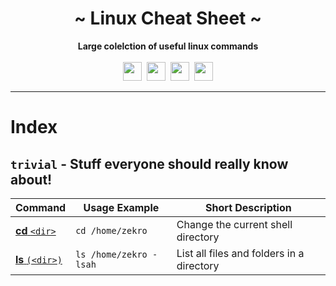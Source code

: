 <div align="center">
     <!-- <img src="http://zekro.de/ss/yurilogo.png" width="200"/> -->
     <h1>~ Linux Cheat Sheet ~</h1>
     <strong>Large colelction of useful linux commands</strong><br><br>
     <img src="https://forthebadge.com/images/badges/built-by-hipsters.svg" height="30" />&nbsp;
     <img src="https://forthebadge.com/images/badges/makes-people-smile.svg" height="30" />&nbsp;
     <img src="https://forthebadge.com/images/badges/powered-by-jeffs-keyboard.svg" height="30" />&nbsp;
     <img src="https://img.shields.io/badge/Why%20badges%3F-Because%20we%20can!-brightgreen.svg?style=for-the-badge" height="30" />
</div>

---

# Index

## `trivial` - Stuff everyone should really know about!

| Command | Usage Example | Short Description |
|---------|---------------|-------------------|
| [**cd** `<dir>`](trivial/cd.md)  | `cd /home/zekro` | Change the current shell directory |
| [**ls** `(<dir>)`](trivial/ls.md) | `ls /home/zekro -lsah` | List all files and folders in a directory |